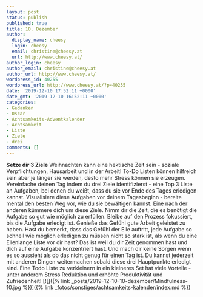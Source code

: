 ```yaml
---
layout: post
status: publish
published: true
title: 10. Dezember
author:
  display_name: cheesy
  login: cheesy
  email: christine@cheesy.at
  url: http://www.cheesy.at/
author_login: cheesy
author_email: christine@cheesy.at
author_url: http://www.cheesy.at/
wordpress_id: 40255
wordpress_url: http://www.cheesy.at/?p=40255
date: '2019-12-10 17:52:11 +0000'
date_gmt: '2019-12-10 16:52:11 +0000'
categories:
- Gedanken
- Oscar
- Achtsamkeits-Adventkalender
- Achtsamkeit
- Liste
- Ziele
- drei
comments: []
---
```

 **Setze dir 3 Ziele**
Weihnachten kann eine hektische Zeit sein - soziale Verpflichtungen, Hausarbeit und in der Arbeit! To-Do Listen können hilfreich sein aber je länger sie werden, desto mehr Stress können sie erzeugen.
Vereinfache deinen Tag indem du drei Ziele identifizierst - eine Top 3 Liste an Aufgaben, bei denen du weißt, dass du sie vor Ende des Tages erledigen kannst. Visualisiere diese Aufgaben vor deinem Tagesbeginn - bereite mental den besten Weg vor, wie du sie bewältigen kannst.
Eine nach der anderen kümmere dich um diese Ziele. Nimm dir die Zeit, die es benötigt die Aufgabe so gut wie möglich zu erfüllen. Bleibe auf den Prozess fokussiert, bis die Aufgabe erledigt ist. Genieße das Gefühl gute Arbeit geleistet zu haben. Hast du bemerkt, dass das Gefühl der Eile auftritt, jede Aufgabe so schnell wie möglich erledigen zu müssen nicht so stark ist, als wenn du eine Ellenlange Liste vor dir hast? Das ist weil du dir Zeit genommen hast und dich auf eine Aufgabe konzentriert hast.
Und mach dir keine Sorgen wenn es so aussieht als ob das nicht genug für einen Tag ist. Du kannst jederzeit mit anderen Dingen weitermachen sobald diese drei Hauptpunkte erledigt sind.
Eine Todo Liste zu verkleinern in ein kleineres Set hat viele Vorteile - unter anderem Stress Reduktion und erhöhte Produktivität und Zufriedenheit!
[![]({% link _posts/2019-12-10-10-dezember/Mindfulness-10.jpg %})]({% link _fotos/sonstiges/achtsamkeits-kalender/index.md %})
